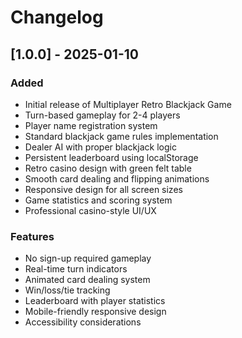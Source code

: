 # Changelog

## [1.0.0] - 2025-01-10

### Added
- Initial release of Multiplayer Retro Blackjack Game
- Turn-based gameplay for 2-4 players
- Player name registration system
- Standard blackjack game rules implementation
- Dealer AI with proper blackjack logic
- Persistent leaderboard using localStorage
- Retro casino design with green felt table
- Smooth card dealing and flipping animations
- Responsive design for all screen sizes
- Game statistics and scoring system
- Professional casino-style UI/UX

### Features
- No sign-up required gameplay
- Real-time turn indicators
- Animated card dealing system
- Win/loss/tie tracking
- Leaderboard with player statistics
- Mobile-friendly responsive design
- Accessibility considerations